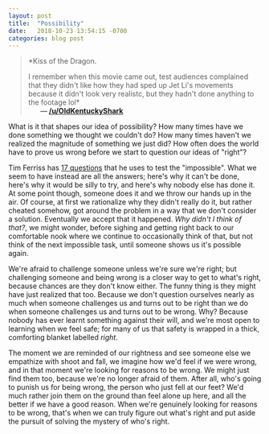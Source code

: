 ```yaml
---
layout: post
title:  "Possibility"
date:   2018-10-23 13:54:15 -0700
categories: blog post
---
```


>*Kiss of the Dragon.
>
>I remember when this movie came out, test audiences complained that they didn't like how they had sped up Jet Li's movements because it didn't look very realistc, but they hadn't done anything to the footage lol* 
 <br>&nbsp;&nbsp;&nbsp;&nbsp;&nbsp;&nbsp;__&mdash; [/u/OldKentuckyShark](https://www.reddit.com/user/OldKentuckyShark "/u/OldKentuckyShark")__
 
What is it that shapes our idea of possibility? How many times have we done something we thought we couldn't do? How many times haven't we realized the magnitude of something we just did? How often does the world have to prove us wrong before we start to question our ideas of "right"?

Tim Ferriss has [17 questions](https://tim.blog/2016/12/07/testing-the-impossible-17-questions-that-changed-my-life/ "Testing The Impossible: 17 Questions That Changed My Life - Tim Ferriss") that he uses to test the "impossible". What we seem to have instead are all the answers; here's why it can't be done, here's why it would be silly to try, and here's why nobody else has done it. At some point though, someone does it and we throw our hands up in the air. Of course, at first we rationalize why they didn't really do it, but rather cheated somehow, got around the problem in a way that we don't consider a solution. Eventually we accept that it happened. *Why didn't I think of that?*, we might wonder, before sighing and getting right back to our comfortable nook where we continue to occasionally think of that, but not think of the next impossible task, until someone shows us it's possible again. 

We're afraid to challenge someone unless we're sure we're right; but challenging someone and being wrong is a closer way to get to what's right, because chances are they don't know either. The funny thing is they might have just realized that too. Because we don't question ourselves nearly as much when someone challenges us and turns out to be right than we do when someone challenges us and turns out to be wrong. Why? Because nobody has ever learnt something against their will, and we're most open to learning when we feel safe; for many of us that safety is wrapped in a thick, comforting blanket labelled *right*. 

The moment we are reminded of our rightness and see someone else we empathize with shoot and fall, we imagine how we'd feel if we were wrong, and in that moment we're looking for reasons to be wrong. We might just find them too, because we're no longer afraid of them. After all, who's going to punish us for being wrong, the person who just fell at our feet? We'd much rather join them on the ground than feel alone up here, and all the better if we have a good reason. When we're genuinely looking for reasons to be wrong, that's when we can truly figure out what's right and put aside the pursuit of solving the mystery of who's right.
